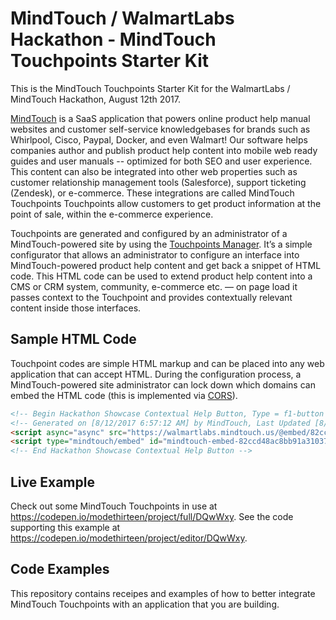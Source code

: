 # MindTouch / WalmartLabs Hackathon - MindTouch Touchpoints Starter Kit

This is the MindTouch Touchpoints Starter Kit for the WalmartLabs / MindTouch Hackathon, August 12th 2017.

[MindTouch](https://mindtouch.com/product) is a SaaS application that powers online product help manual websites and customer self-service knowledgebases for brands such as Whirlpool, Cisco, Paypal, Docker, and even Walmart! Our software helps companies author and publish product help content into mobile web ready guides and user manuals -- optimized for both SEO and user experience. This content can also be integrated into other web properties such as customer relationship management tools (Salesforce), support ticketing (Zendesk), or e-commerce. These integrations are called MindTouch Touchpoints Touchpoints allow customers to get product information at the point of sale, within the e-commerce experience.

Touchpoints are generated and configured by an administrator of a MindTouch-powered site by using the [Touchpoints Manager](https://success.mindtouch.com/Support/Extend/Touchpoints/MindTouch_Touchpoints%3A_Overview/Create%2C_configure%2C_and_embed_Touchpoints). It’s a simple configurator that allows an administrator to configure an interface into MindTouch-powered product help content and get back a snippet of HTML code. This HTML code can be used to extend product help content into a CMS or CRM system, community, e-commerce etc. — on page load it passes context to the Touchpoint and provides contextually relevant content inside those interfaces.

## Sample HTML Code

Touchpoint codes are simple HTML markup and can be placed into any web application that can accept HTML. During the configuration process, a MindTouch-powered site administrator can lock down which domains can embed the HTML code (this is implemented via [CORS](https://developer.mozilla.org/en-US/docs/Web/HTTP/Access_control_CORS)).

```html
<!-- Begin Hackathon Showcase Contextual Help Button, Type = f1-button -->
<!-- Generated on [8/12/2017 6:57:12 AM] by MindTouch, Last Updated [8/12/2017 7:05:27 AM] by MindTouch v.17.8.10.0 -->
<script async="async" src="https://walmartlabs.mindtouch.us/@embed/82ccd48ac8bb91a31037842f890f2dd37b9f8fa83d6d73f18ea7ed17a40e07b9.js"></script>
<script type="mindtouch/embed" id="mindtouch-embed-82ccd48ac8bb91a31037842f890f2dd37b9f8fa83d6d73f18ea7ed17a40e07b9"></script>
<!-- End Hackathon Showcase Contextual Help Button -->
```

## Live Example

Check out some MindTouch Touchpoints in use at https://codepen.io/modethirteen/project/full/DQwWxy. See the code supporting this example at https://codepen.io/modethirteen/project/editor/DQwWxy.

## Code Examples

This repository contains receipes and examples of how to better integrate MindTouch Touchpoints with an application that you are building.
